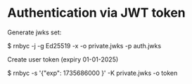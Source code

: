 
# Authentication via JWT token

Generate jwks set:

$ rnbyc -j -g  Ed25519  -x   -o private.jwks -p auth.jwks

Create user token (expiry 01-01-2025)

$ rnbyc  -s '{"exp": 1735686000 }' -K private.jwks -o token

